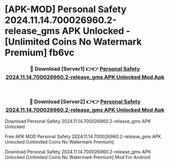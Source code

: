 # [APK-MOD] Personal Safety 2024.11.14.700026960.2-release_gms APK Unlocked - [Unlimited Coins No Watermark Premium] fb6vc



<div align="center">
<h3>🔴 Download [Server1] 👉👉 <a href="https://momento.my/?title=Personal_Safety_2024.11.14.700026960.2-release_gms_APK_Unlocked">Personal Safety 2024.11.14.700026960.2-release_gms APK Unlocked Mod Apk</a></h3><br>

<h3>🔴 Download [Server2] 👉👉 <a href="https://momento.my/?title=Personal_Safety_2024.11.14.700026960.2-release_gms_APK_Unlocked">Personal Safety 2024.11.14.700026960.2-release_gms APK Unlocked Mod Apk</a></h3>
</div>



Download Personal Safety 2024.11.14.700026960.2-release_gms APK Unlocked 

Free APK MOD Personal Safety 2024.11.14.700026960.2-release_gms APK Unlocked [Unlimited Coins No Watermark Premium]

Download Personal Safety 2024.11.14.700026960.2-release_gms APK Unlocked [Unlimited Coins No Watermark Premium] Mod For Android
